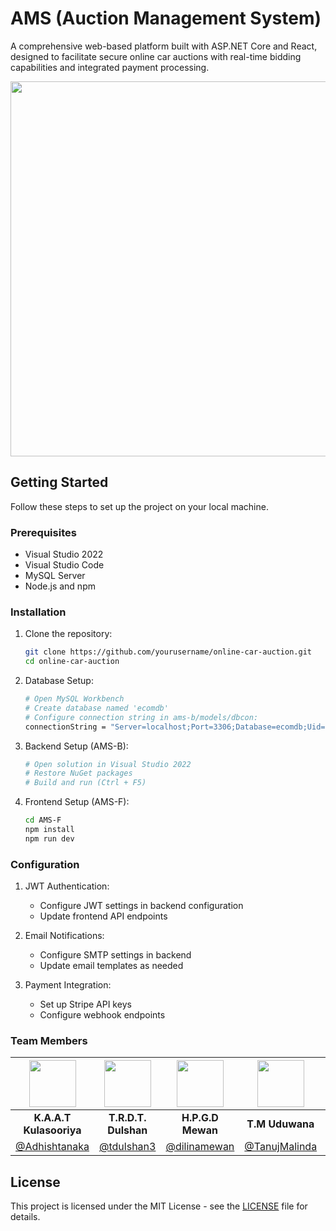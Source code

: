 # AMS (Auction Management System)

A comprehensive web-based platform built with ASP.NET Core and React, designed to facilitate secure online car auctions with real-time bidding capabilities and integrated payment processing.

<div align="center">
<img src="./ss.png" width="600px" ></img>
</div>

## Getting Started
Follow these steps to set up the project on your local machine.

### Prerequisites
- Visual Studio 2022
- Visual Studio Code
- MySQL Server
- Node.js and npm

### Installation

1. Clone the repository:
   ```bash
   git clone https://github.com/yourusername/online-car-auction.git
   cd online-car-auction
   ```

2. Database Setup:
   ```bash
   # Open MySQL Workbench
   # Create database named 'ecomdb'
   # Configure connection string in ams-b/models/dbcon:
   connectionString = "Server=localhost;Port=3306;Database=ecomdb;Uid=root;Pwd=;"
   ```

3. Backend Setup (AMS-B):
   ```bash
   # Open solution in Visual Studio 2022
   # Restore NuGet packages
   # Build and run (Ctrl + F5)
   ```

4. Frontend Setup (AMS-F):
   ```bash
   cd AMS-F
   npm install
   npm run dev
   ```

### Configuration

1. JWT Authentication:
   - Configure JWT settings in backend configuration
   - Update frontend API endpoints

2. Email Notifications:
   - Configure SMTP settings in backend
   - Update email templates as needed

3. Payment Integration:
   - Set up Stripe API keys
   - Configure webhook endpoints


### Team Members
<div align="left">

<img src="https://github.com/Adhishtanaka.png" width="75px" height="75px"/> | <img src="https://github.com/tdulshan3.png" width="75px" height="75px"/> | <img src="https://github.com/dilinamewan.png" width="75px" height="75px"/> | <img src="https://github.com/TanujMalinda.png" width="75px" height="75px"/> | <img src="https://github.com/Hirunidiv.png" width="75px" height="75px"/> | <img src="https://github.com/Janandie.png" width="75px" height="75px"/>
:-------------------------:|:-------------------------:|:-------------------------:|:-------------------------:|:-------------------------:|:-------------------------:
**K.A.A.T Kulasooriya** | **T.R.D.T. Dulshan** | **H.P.G.D Mewan** | **T.M Uduwana** | **J.H.A.H Divyanjalee** | **D.P.H.J Samarawickrama**
[@Adhishtanaka](https://github.com/Adhishtanaka) | [@tdulshan3](https://github.com/tdulshan3) | [@dilinamewan](https://github.com/dilinamewan) | [@TanujMalinda](https://github.com/TanujMalinda) | [@Hirunidiv](https://github.com/Hirunidiv) | [@Janandie](https://github.com/Janandie)

</div>


## License
This project is licensed under the MIT License - see the [LICENSE](LICENSE) file for details.
